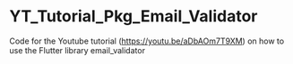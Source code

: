 # YT_Tutorial_Pkg_Email_Validator
Code for the Youtube tutorial (https://youtu.be/aDbAOm7T9XM) on how to use the Flutter library email_validator
